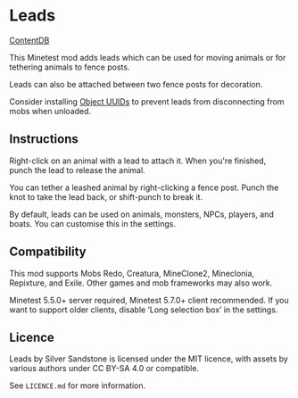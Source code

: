 Leads
=====

[ContentDB](https://content.minetest.net/packages/SilverSandstone/leads/)

This Minetest mod adds leads which can be used for moving animals or
for tethering animals to fence posts.

Leads can also be attached between two fence posts for decoration.

Consider installing [Object UUIDs] to prevent leads from disconnecting from mobs when unloaded.


Instructions
------------

Right-click on an animal with a lead to attach it.
When you're finished, punch the lead to release the animal.

You can tether a leashed animal by right-clicking a fence post.
Punch the knot to take the lead back, or shift-punch to break it.

By default, leads can be used on animals, monsters, NPCs, players, and boats.
You can customise this in the settings.


Compatibility
-------------

This mod supports Mobs Redo, Creatura, MineClone2, Mineclonia, Repixture, and Exile.
Other games and mob frameworks may also work.

Minetest 5.5.0+ server required, Minetest 5.7.0+ client recommended.
If you want to support older clients, disable ‘Long selection box’ in the settings.


Licence
-------

Leads by Silver Sandstone is licensed under the MIT licence, with assets by
various authors under CC BY-SA 4.0 or compatible.

See `LICENCE.md` for more information.


[Object UUIDs]: https://content.minetest.net/packages/SilverSandstone/objectuuids/ "Object UUIDs on Minetest ContentDB"
